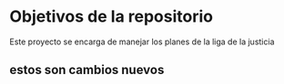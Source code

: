 # Objetivos de la repositorio

Este proyecto se encarga de manejar los planes de la liga de la justicia


## estos son cambios nuevos

